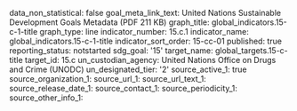 data_non_statistical: false
goal_meta_link_text: United Nations Sustainable Development Goals Metadata (PDF 211
  KB)
graph_title: global_indicators.15-c-1-title
graph_type: line
indicator_number: 15.c.1
indicator_name: global_indicators.15-c-1-title
indicator_sort_order: 15-cc-01
published: true
reporting_status: notstarted
sdg_goal: '15'
target_name: global_targets.15-c-title
target_id: 15.c
un_custodian_agency: United Nations Office on Drugs and Crime (UNODC)
un_designated_tier: '2'
source_active_1: true
source_organization_1: 
source_url_1: 
source_url_text_1: 
source_release_date_1: 
source_contact_1: 
source_periodicity_1: 
source_other_info_1: 